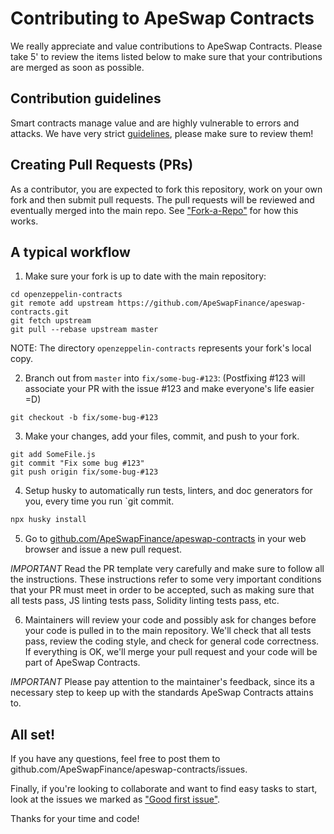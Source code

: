 Contributing to ApeSwap Contracts
=======

We really appreciate and value contributions to ApeSwap Contracts. Please take 5' to review the items listed below to make sure that your contributions are merged as soon as possible.

## Contribution guidelines

Smart contracts manage value and are highly vulnerable to errors and attacks. We have very strict [guidelines], please make sure to review them!

## Creating Pull Requests (PRs)

As a contributor, you are expected to fork this repository, work on your own fork and then submit pull requests. The pull requests will be reviewed and eventually merged into the main repo. See ["Fork-a-Repo"](https://help.github.com/articles/fork-a-repo/) for how this works.

## A typical workflow

1) Make sure your fork is up to date with the main repository:

```
cd openzeppelin-contracts
git remote add upstream https://github.com/ApeSwapFinance/apeswap-contracts.git
git fetch upstream
git pull --rebase upstream master
```
NOTE: The directory `openzeppelin-contracts` represents your fork's local copy.

2) Branch out from `master` into `fix/some-bug-#123`:
(Postfixing #123 will associate your PR with the issue #123 and make everyone's life easier =D)
```
git checkout -b fix/some-bug-#123
```

3) Make your changes, add your files, commit, and push to your fork.

```
git add SomeFile.js
git commit "Fix some bug #123"
git push origin fix/some-bug-#123
```

4) Setup husky to automatically run tests, linters, and doc generators for you, every time you run `git commit.

```bash
npx husky install
```

5) Go to [github.com/ApeSwapFinance/apeswap-contracts](https://github.com/ApeSwapFinance/apeswap-contracts) in your web browser and issue a new pull request.

*IMPORTANT* Read the PR template very carefully and make sure to follow all the instructions. These instructions
refer to some very important conditions that your PR must meet in order to be accepted, such as making sure that all tests pass, JS linting tests pass, Solidity linting tests pass, etc.

6) Maintainers will review your code and possibly ask for changes before your code is pulled in to the main repository. We'll check that all tests pass, review the coding style, and check for general code correctness. If everything is OK, we'll merge your pull request and your code will be part of ApeSwap Contracts.

*IMPORTANT* Please pay attention to the maintainer's feedback, since its a necessary step to keep up with the standards ApeSwap Contracts attains to.

## All set!

If you have any questions, feel free to post them to github.com/ApeSwapFinance/apeswap-contracts/issues.

Finally, if you're looking to collaborate and want to find easy tasks to start, look at the issues we marked as ["Good first issue"](https://github.com/ApeSwapFinance/apeswap-contracts/labels/good%20first%20issue).

Thanks for your time and code!

[guidelines]: GUIDELINES.md
